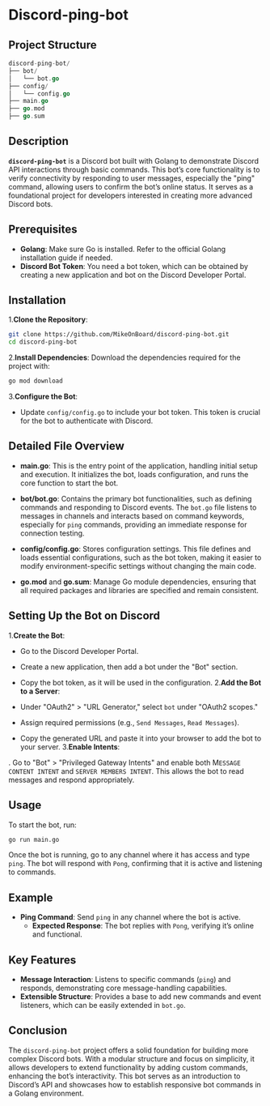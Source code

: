 # **Discord-ping-bot**
## **Project Structure**
```go
discord-ping-bot/
├── bot/
│   └── bot.go
├── config/
│   └── config.go
├── main.go
├── go.mod
├── go.sum
```
## **Description**
**``discord-ping-bot``** is a Discord bot built with Golang to demonstrate Discord API interactions through basic commands. This bot’s core functionality is to verify connectivity by responding to user messages, especially the "ping" command, allowing users to confirm the bot’s online status. It serves as a foundational project for developers interested in creating more advanced Discord bots.

## **Prerequisites**
- **Golang**: Make sure Go is installed. Refer to the official Golang installation guide if needed.
- **Discord Bot Token**: You need a bot token, which can be obtained by creating a new application and bot on the Discord Developer Portal.
## **Installation**
1.**Clone the Repository**:

```bash
git clone https://github.com/MikeOnBoard/discord-ping-bot.git
cd discord-ping-bot
```
2.**Install Dependencies**: Download the dependencies required for the project with:

```bash
go mod download
```
3.**Configure the Bot**:

- Update ``config/config.go`` to include your bot token. This token is crucial for the bot to authenticate with Discord.
## **Detailed File Overview**
- **main.go**: This is the entry point of the application, handling initial setup and execution. It initializes the bot, loads configuration, and runs the core function to start the bot.

- **bot/bot.go**: Contains the primary bot functionalities, such as defining commands and responding to Discord events. The ``bot.go`` file listens to messages in channels and interacts based on command keywords, especially for ``ping`` commands, providing an immediate response for connection testing.

- **config/config.go**: Stores configuration settings. This file defines and loads essential configurations, such as the bot token, making it easier to modify environment-specific settings without changing the main code.

- **go.mod** and **go.sum**: Manage Go module dependencies, ensuring that all required packages and libraries are specified and remain consistent.

## **Setting Up the Bot on Discord**
1.**Create the Bot**:

- Go to the Discord Developer Portal.
- Create a new application, then add a bot under the "Bot" section.
- Copy the bot token, as it will be used in the configuration.
2.**Add the Bot to a Server**:

- Under "OAuth2" > "URL Generator," select ``bot`` under "OAuth2 scopes."
- Assign required permissions (e.g., ``Send Messages``, ``Read Messages``).
- Copy the generated URL and paste it into your browser to add the bot to your server.
3.**Enable Intents**:

. Go to "Bot" > "Privileged Gateway Intents" and enable both M``ESSAGE CONTENT INTENT`` and ``SERVER MEMBERS INTENT``. This allows the bot to read messages and respond appropriately.
## **Usage**
To start the bot, run:

```bash
go run main.go
```
Once the bot is running, go to any channel where it has access and type ``ping``. The bot will respond with ``Pong``, confirming that it is active and listening to commands.

## **Example**
- **Ping Command**: Send ``ping`` in any channel where the bot is active.
  - **Expected Response**: The bot replies with ``Pong``, verifying it’s online and functional.
## **Key Features**
- **Message Interaction**: Listens to specific commands (``ping``) and responds, demonstrating core message-handling capabilities.
- **Extensible Structure**: Provides a base to add new commands and event listeners, which can be easily extended in ``bot.go``.
## **Conclusion**
The ``discord-ping-bot`` project offers a solid foundation for building more complex Discord bots. With a modular structure and focus on simplicity, it allows developers to extend functionality by adding custom commands, enhancing the bot’s interactivity. This bot serves as an introduction to Discord’s API and showcases how to establish responsive bot commands in a Golang environment.